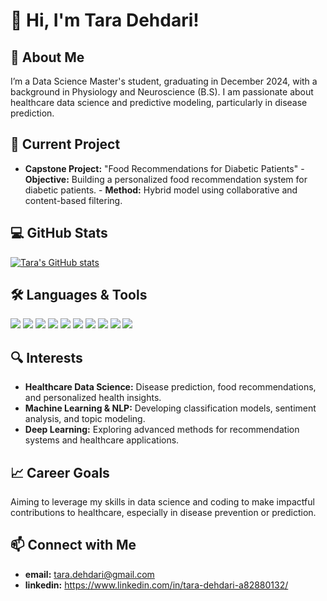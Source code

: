# 👋 Hi, I'm Tara Dehdari!

## 🚀 About Me
I’m a Data Science Master's student, graduating in December 2024, with a background in Physiology and Neuroscience (B.S). I am passionate about healthcare data science and predictive modeling, particularly in disease prediction.

## 🌱 Current Project
- **Capstone Project:** "Food Recommendations for Diabetic Patients"
      - **Objective:** Building a personalized food recommendation system for diabetic patients.
      - **Method:** Hybrid model using collaborative and content-based filtering.
  
## 💻 GitHub Stats
[![Tara's GitHub stats](https://github-readme-stats.vercel.app/api?username=taradehdari)](https://github.com/anuraghazra/github-readme-stats)

## 🛠️ Languages & Tools
<p align="left"> <img src="https://img.shields.io/badge/Python-3670A0?style=for-the-badge&logo=python&logoColor=ffdd54" /> <img src="https://img.shields.io/badge/R-276DC3?style=for-the-badge&logo=r&logoColor=white" /> <img src="https://img.shields.io/badge/SQL-CC2927?style=for-the-badge&logo=microsoft-sql-server&logoColor=white" /> <img src="https://img.shields.io/badge/TensorFlow-FF6F00?style=for-the-badge&logo=tensorflow&logoColor=white" /> <img src="https://img.shields.io/badge/OpenCV-5C3EE8?style=for-the-badge&logo=opencv&logoColor=white" /> <img src="https://img.shields.io/badge/Jupyter-F37626?style=for-the-badge&logo=jupyter&logoColor=white" /> <img src="https://img.shields.io/badge/GitHub-181717?style=for-the-badge&logo=github&logoColor=white" /> <img src="https://img.shields.io/badge/Scikit--Learn-F7931E?style=for-the-badge&logo=scikit-learn&logoColor=white" /> <img src="https://img.shields.io/badge/Matplotlib-3776AB?style=for-the-badge&logo=python&logoColor=white" /> <img src="https://img.shields.io/badge/Google%20Colab-F9AB00?style=for-the-badge&logo=google-colab&logoColor=white" /> </p>

## 🔍 Interests
- **Healthcare Data Science:** Disease prediction, food recommendations, and personalized health insights.
- **Machine Learning & NLP:** Developing classification models, sentiment analysis, and topic modeling.
- **Deep Learning:** Exploring advanced methods for recommendation systems and healthcare applications.

  
## 📈 Career Goals
Aiming to leverage my skills in data science and coding to make impactful contributions to healthcare, especially in disease prevention or prediction.

## 📫 Connect with Me
- **email:** tara.dehdari@gmail.com
- **linkedin:** https://www.linkedin.com/in/tara-dehdari-a82880132/
<!---
taradehdari/taradehdari is a ✨ special ✨ repository because its `README.md` (this file) appears on your GitHub profile.
You can click the Preview link to take a look at your changes.
--->
